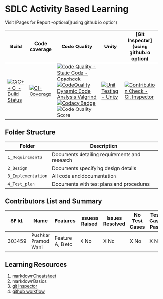 # SDLC Activity Based Learning

Visit [Pages for Report -optional](using github.io option)

Build | Code coverage | Code Quality | Unity | [Git Inspector](using github.io option)
------|-----|-----|-------|--------------
[![C/C++ CI - Build Status](https://github.com/2015pushkar/C-mini-Project-303459-LTTS/actions/workflows/c-cpp.yml/badge.svg)](https://github.com/2015pushkar/C-mini-Project-303459-LTTS/actions/workflows/c-cpp.yml) | [![CI-Coverage](https://github.com/2015pushkar/C-mini-Project-303459-LTTS/actions/workflows/gcov.yml/badge.svg)](https://github.com/2015pushkar/C-mini-Project-303459-LTTS/actions/workflows/gcov.yml)|[![Code Quality - Static Code - Cppcheck](https://github.com/2015pushkar/C-mini-Project-303459-LTTS/actions/workflows/cppcheck.yml/badge.svg)](https://github.com/2015pushkar/C-mini-Project-303459-LTTS/actions/workflows/cppcheck.yml)[![CodeQuality Dynamic Code Analysis Valgrind](https://github.com/2015pushkar/C-mini-Project-303459-LTTS/actions/workflows/CodeQuality_Dynamic.yml/badge.svg)](https://github.com/2015pushkar/C-mini-Project-303459-LTTS/actions/workflows/CodeQuality_Dynamic.yml) [![Codacy Badge](https://app.codacy.com/project/badge/Grade/5b99ec08ee8b49bca6adcab8c77ef690)](https://www.codacy.com/gh/2015pushkar/C-mini-Project-303459-LTTS/dashboard?utm_source=github.com&amp;utm_medium=referral&amp;utm_content=2015pushkar/C-mini-Project-303459-LTTS&amp;utm_campaign=Badge_Grade) ![Code Quality Score](https://www.code-inspector.com/project/24774/score/svg)|[![Unit Testing - Unity](https://github.com/2015pushkar/C-mini-Project-303459-LTTS/actions/workflows/unity.yml/badge.svg)](https://github.com/2015pushkar/C-mini-Project-303459-LTTS/actions/workflows/unity.yml)|[![Contribution Check - Git Inspector](https://github.com/2015pushkar/C-mini-Project-303459-LTTS/actions/workflows/gitinspector.yml/badge.svg)](https://github.com/2015pushkar/C-mini-Project-303459-LTTS/actions/workflows/gitinspector.yml)


## Folder Structure
Folder             | Description
-------------------| -----------------------------------------
`1_Requirements`   | Documents detailing requirements and research
`2_Design`         | Documents specifying design details
`3_Implementation` | All code and documentation
`4_Test_plan`      | Documents with test plans and procedures

## Contributors List and Summary

SF Id. |  Name   |    Features    | Issuess Raised |Issues Resolved|No Test Cases|Test Case Pass
-------|---------|----------------|----------------|---------------|-------------|--------------
303459 | Pushkar Pramod Wani  | Feature A, B etc    | X No     | X No   |X No   |X No     
     
## Learning Resources
1. [markdownCheatsheet](https://github.com/adam-p/markdown-here/wiki/Markdown-Cheatsheet)
2. [markdownBasics](https://guides.github.com/features/mastering-markdown/)
3. [git inspector](https://github.com/ejwa/gitinspector.git)
4. [github workflow](https://docs.github.com/en/actions/learn-github-action)




